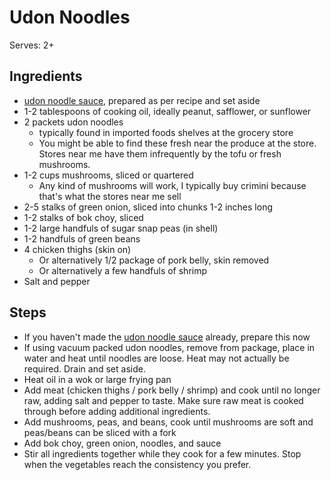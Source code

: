 # Udon Noodles

Serves: 2+

## Ingredients
 - [udon noodle sauce](/Sauces/Udon-Noodle-Sauce.md), prepared as per recipe and set aside
 - 1-2 tablespoons of cooking oil, ideally peanut, safflower, or sunflower
 - 2 packets udon noodles 
   - typically found in imported foods shelves at the grocery store
   - You might be able to find these fresh near the produce at the store. Stores near me have them infrequently by the tofu or fresh mushrooms.
 - 1-2 cups mushrooms, sliced or quartered
   - Any kind of mushrooms will work, I typically buy crimini because that's what the stores near me sell
 - 2-5 stalks of green onion, sliced into chunks 1-2 inches long
 - 1-2 stalks of bok choy, sliced
 - 1-2 large handfuls of sugar snap peas (in shell)
 - 1-2 handfuls of green beans
 - 4 chicken thighs (skin on)
   - Or alternatively 1/2 package of pork belly, skin removed
   - Or alternatively a few handfuls of shrimp
 - Salt and pepper

## Steps
 - If you haven't made the [udon noodle sauce](/Sauces/Udon-Noodle-Sauce.md) already, prepare this now
 - If using vacuum packed udon noodles, remove from package, place in water and heat until noodles are loose. Heat may not actually be required. Drain and set aside.
 - Heat oil in a wok or large frying pan
 - Add meat (chicken thighs / pork belly / shrimp) and cook until no longer raw, adding salt and pepper to taste. Make sure raw meat is cooked through before adding additional ingredients.
 - Add mushrooms, peas, and beans, cook until mushrooms are soft and peas/beans can be sliced with a fork
 - Add bok choy, green onion, noodles, and sauce
 - Stir all ingredients together while they cook for a few minutes. Stop when the vegetables reach the consistency you prefer.
